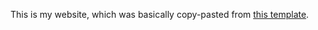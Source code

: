 This is my website, which was basically copy-pasted from [this template](https://github.com/md-weber/md-weber.github.io).